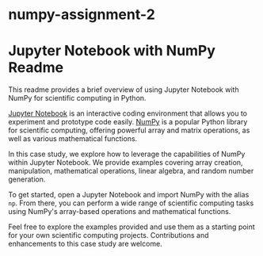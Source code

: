 # numpy-assignment-2
# Jupyter Notebook with NumPy Readme

This readme provides a brief overview of using Jupyter Notebook with NumPy for scientific computing in Python.

[Jupyter Notebook](https://jupyter.org/) is an interactive coding environment that allows you to experiment and prototype code easily. [NumPy](https://numpy.org/) is a popular Python library for scientific computing, offering powerful array and matrix operations, as well as various mathematical functions.

In this case study, we explore how to leverage the capabilities of NumPy within Jupyter Notebook. We provide examples covering array creation, manipulation, mathematical operations, linear algebra, and random number generation.

To get started, open a Jupyter Notebook and import NumPy with the alias `np`. From there, you can perform a wide range of scientific computing tasks using NumPy's array-based operations and mathematical functions.

Feel free to explore the examples provided and use them as a starting point for your own scientific computing projects. Contributions and enhancements to this case study are welcome.
